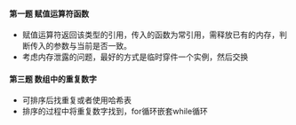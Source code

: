 #### 第一题 赋值运算符函数
- 赋值运算符返回该类型的引用，传入的函数为常引用，需释放已有的内存，判断传入的参数与当前是否一致。
- 考虑内存泄露的问题，最好的方式是临时穿件一个实例，然后交换

#### 第三题 数组中的重复数字
- 可排序后找重复或者使用哈希表
- 排序的过程中将重复数字找到，for循环嵌套while循环
